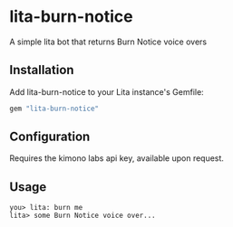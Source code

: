 # lita-burn-notice

A simple lita bot that returns Burn Notice voice overs

## Installation

Add lita-burn-notice to your Lita instance's Gemfile:

``` ruby
gem "lita-burn-notice"
```

## Configuration

Requires the kimono labs api key, available upon request.

## Usage

```
you> lita: burn me
lita> some Burn Notice voice over...
```
